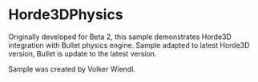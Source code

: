 # Horde3DPhysics
Originally developed for Beta 2, this sample demonstrates Horde3D integration with Bullet physics engine.
Sample adapted to latest Horde3D version, Bullet is update to the latest version.

Sample was created by Volker Wiendl.
